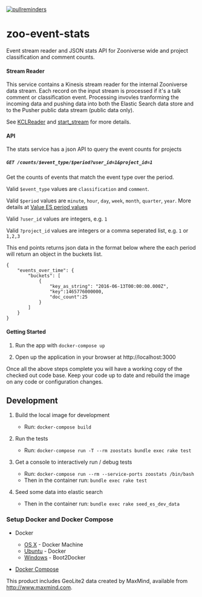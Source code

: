 [![pullreminders](https://pullreminders.com/badge.svg)](https://pullreminders.com?ref=badge)

# zoo-event-stats
Event stream reader and JSON stats API for Zooniverse wide and project classification and comment counts.

#### Stream Reader

This service contains a Kinesis stream reader for the internal Zooniverse data stream.
Each record on the input stream is processed if it's a talk comment or classification event.
Processing invovles tranforming the incoming data and
pushing data into both the Elastic Search data store and to the Pusher public data stream (public data only).

See [KCLReader](./lib/input/kcl_reader.rb) and [start_stream](./bin/start_stream) for more details.

#### API
The stats service has a json API to query the event counts for projects

##### `GET /counts/$event_type/$period?user_id=1&project_id=1`
Get the counts of events that match the event type over the period.

Valid `$event_type` values are `classification` and `comment`.

Valid `$period` values are `minute`, `hour`, `day`, `week`, `month`, `quarter`, `year`.
More details at [Value ES period values](https://www.elastic.co/guide/en/elasticsearch/reference/current/search-aggregations-bucket-datehistogram-aggregation.html#_calendar_intervals)

Valid `?user_id` values are integers, e.g. `1`

Valid `?project_id` values are integers or a comma seperated list, e.g. `1` or `1,2,3`

This end points returns json data in the format below where the each period will return an object in the buckets list.
```
{
    "events_over_time": {
        "buckets": [
            {
                "key_as_string": "2016-06-13T00:00:00.000Z",
                "key":1465776000000,
                "doc_count":25
            }
        ]
    }
}
```

#### Getting Started

1. Run the app with `docker-compose up`

0. Open up the application in your browser at http://localhost:3000

Once all the above steps complete you will have a working copy of the checked out code base. Keep your code up to date and rebuild the image on any code or configuration changes.

## Development

1. Build the local image for development
    * Run: `docker-compose build`

0. Run the tests
    * Run: `docker-compose run -T --rm zoostats bundle exec rake test`

0. Get a console to interactively run / debug tests
    * Run: `docker-compose run --rm --service-ports zoostats /bin/bash`
    * Then in the container run: `bundle exec rake test`

0. Seed some data into elastic search
    * Then in the container run: `bundle exec rake seed_es_dev_data`

### Setup Docker and Docker Compose

* Docker
  * [OS X](https://docs.docker.com/installation/mac/) - Docker Machine
  * [Ubuntu](https://docs.docker.com/installation/ubuntulinux/) - Docker
  * [Windows](http://docs.docker.com/installation/windows/) - Boot2Docker

* [Docker Compose](https://docs.docker.com/compose/)

This product includes GeoLite2 data created by MaxMind, available from
<a href="http://www.maxmind.com">http://www.maxmind.com</a>.
